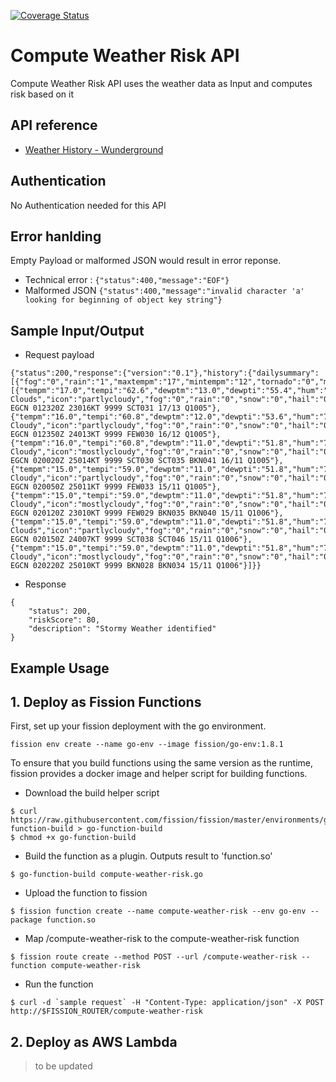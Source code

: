 [![Coverage Status](https://coveralls.io/repos/github/OpenIndustryCloud/fission-go-compute-weather-risk/badge.svg?branch=master)](https://coveralls.io/github/OpenIndustryCloud/fission-go-compute-weather-risk?branch=master)


# Compute Weather Risk API

Compute Weather Risk API uses the weather data as Input and computes risk based on it

## API reference

- [Weather History - Wunderground](https://www.wunderground.com/weather/api/d/docs?d=data/history)



## Authentication

No Authentication needed for this API

## Error hanlding

Empty Payload or malformed JSON would result in error reponse.

- Technical error :  `{"status":400,"message":"EOF"}`
- Malformed JSON `{"status":400,"message":"invalid character 'a' looking for beginning of object key string"}`

## Sample Input/Output

- Request payload

```
{"status":200,"response":{"version":"0.1"},"history":{"dailysummary":[{"fog":"0","rain":"1","maxtempm":"17","mintempm":"12","tornado":"0","maxpressurem":"1014","minpressurem":"1005","maxwspdm":"50","minwspdm":"13"}],"observations":[{"tempm":"17.0","tempi":"62.6","dewptm":"13.0","dewpti":"55.4","hum":"77","wspdm":"29.6","wspdi":"18.4","wgustm":"-9999.0","wgusti":"-9999.0","wdird":"230","wdire":"SW","vism":"10.0","visi":"6.2","pressurem":"1005","pressurei":"29.68","windchillm":"-999","windchilli":"-999","heatindexm":"-9999","heatindexi":"-9999","precipm":"-9999.00","precipi":"-9999.00","conds":"Scattered Clouds","icon":"partlycloudy","fog":"0","rain":"0","snow":"0","hail":"0","thunder":"0","tornado":"0","metar":"METAR EGCN 012320Z 23016KT 9999 SCT031 17/13 Q1005"},{"tempm":"16.0","tempi":"60.8","dewptm":"12.0","dewpti":"53.6","hum":"77","wspdm":"24.1","wspdi":"15.0","wgustm":"-9999.0","wgusti":"-9999.0","wdird":"240","wdire":"WSW","vism":"10.0","visi":"6.2","pressurem":"1005","pressurei":"29.68","windchillm":"-999","windchilli":"-999","heatindexm":"-9999","heatindexi":"-9999","precipm":"-9999.00","precipi":"-9999.00","conds":"Partly Cloudy","icon":"partlycloudy","fog":"0","rain":"0","snow":"0","hail":"0","thunder":"0","tornado":"0","metar":"METAR EGCN 012350Z 24013KT 9999 FEW030 16/12 Q1005"},{"tempm":"16.0","tempi":"60.8","dewptm":"11.0","dewpti":"51.8","hum":"72","wspdm":"25.9","wspdi":"16.1","wgustm":"-9999.0","wgusti":"-9999.0","wdird":"250","wdire":"WSW","vism":"10.0","visi":"6.2","pressurem":"1005","pressurei":"29.68","windchillm":"-999","windchilli":"-999","heatindexm":"-9999","heatindexi":"-9999","precipm":"-9999.00","precipi":"-9999.00","conds":"Mostly Cloudy","icon":"mostlycloudy","fog":"0","rain":"0","snow":"0","hail":"0","thunder":"0","tornado":"0","metar":"METAR EGCN 020020Z 25014KT 9999 SCT030 SCT035 BKN041 16/11 Q1005"},{"tempm":"15.0","tempi":"59.0","dewptm":"11.0","dewpti":"51.8","hum":"77","wspdm":"20.4","wspdi":"12.7","wgustm":"-9999.0","wgusti":"-9999.0","wdird":"250","wdire":"WSW","vism":"10.0","visi":"6.2","pressurem":"1005","pressurei":"29.68","windchillm":"-999","windchilli":"-999","heatindexm":"-9999","heatindexi":"-9999","precipm":"-9999.00","precipi":"-9999.00","conds":"Partly Cloudy","icon":"partlycloudy","fog":"0","rain":"0","snow":"0","hail":"0","thunder":"0","tornado":"0","metar":"METAR EGCN 020050Z 25011KT 9999 FEW033 15/11 Q1005"},{"tempm":"15.0","tempi":"59.0","dewptm":"11.0","dewpti":"51.8","hum":"77","wspdm":"18.5","wspdi":"11.5","wgustm":"-9999.0","wgusti":"-9999.0","wdird":"230","wdire":"SW","vism":"10.0","visi":"6.2","pressurem":"1006","pressurei":"29.71","windchillm":"-999","windchilli":"-999","heatindexm":"-9999","heatindexi":"-9999","precipm":"-9999.00","precipi":"-9999.00","conds":"Mostly Cloudy","icon":"mostlycloudy","fog":"0","rain":"0","snow":"0","hail":"0","thunder":"0","tornado":"0","metar":"METAR EGCN 020120Z 23010KT 9999 FEW029 BKN035 BKN040 15/11 Q1006"},{"tempm":"15.0","tempi":"59.0","dewptm":"11.0","dewpti":"51.8","hum":"77","wspdm":"13.0","wspdi":"8.1","wgustm":"-9999.0","wgusti":"-9999.0","wdird":"240","wdire":"WSW","vism":"10.0","visi":"6.2","pressurem":"1006","pressurei":"29.71","windchillm":"-999","windchilli":"-999","heatindexm":"-9999","heatindexi":"-9999","precipm":"-9999.00","precipi":"-9999.00","conds":"Scattered Clouds","icon":"partlycloudy","fog":"0","rain":"0","snow":"0","hail":"0","thunder":"0","tornado":"0","metar":"METAR EGCN 020150Z 24007KT 9999 SCT038 SCT046 15/11 Q1006"},{"tempm":"15.0","tempi":"59.0","dewptm":"11.0","dewpti":"51.8","hum":"77","wspdm":"18.5","wspdi":"11.5","wgustm":"-9999.0","wgusti":"-9999.0","wdird":"250","wdire":"WSW","vism":"10.0","visi":"6.2","pressurem":"1006","pressurei":"29.71","windchillm":"-999","windchilli":"-999","heatindexm":"-9999","heatindexi":"-9999","precipm":"-9999.00","precipi":"-9999.00","conds":"Mostly Cloudy","icon":"mostlycloudy","fog":"0","rain":"0","snow":"0","hail":"0","thunder":"0","tornado":"0","metar":"METAR EGCN 020220Z 25010KT 9999 BKN028 BKN034 15/11 Q1006"}]}}

```
- Response

```
{
    "status": 200,
    "riskScore": 80,
    "description": "Stormy Weather identified"
}
```


## Example Usage

## 1.  Deploy as Fission Functions

First, set up your fission deployment with the go environment.

```
fission env create --name go-env --image fission/go-env:1.8.1
```

To ensure that you build functions using the same version as the
runtime, fission provides a docker image and helper script for
building functions.


- Download the build helper script

```
$ curl https://raw.githubusercontent.com/fission/fission/master/environments/go/builder/go-function-build > go-function-build
$ chmod +x go-function-build
```

- Build the function as a plugin. Outputs result to 'function.so'

`$ go-function-build compute-weather-risk.go`

- Upload the function to fission

`$ fission function create --name compute-weather-risk --env go-env --package function.so`

- Map /compute-weather-risk to the compute-weather-risk function

`$ fission route create --method POST --url /compute-weather-risk --function compute-weather-risk`

- Run the function

```$ curl -d `sample request` -H "Content-Type: application/json" -X POST http://$FISSION_ROUTER/compute-weather-risk```

## 2. Deploy as AWS Lambda

> to be updated